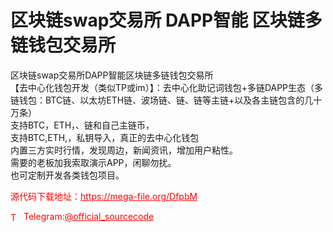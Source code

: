 # 区块链swap交易所 DAPP智能 区块链多链钱包交易所

区块链swap交易所DAPP智能区块链多链钱包交易所<br>【去中心化钱包开发（类似TP或im）】：去中心化助记词钱包+多链DAPP生态（多链钱包：BTC链、以太坊ETH链、波场链、链、链等主链+以及各主链包含的几十万条）<br>支持BTC，ETH，、链和自己主链币，<br>支持BTC,ETH,，私钥导入，真正的去中心化钱包<br>内置三方实时行情，发现周边，新闻资讯，增加用户粘性。<br>需要的老板加我索取演示APP，闲聊勿扰。<br>也可定制开发各类钱包项目。<br>


<p style="color: red;">源代码下载地址：<a href="https://mega-file.org/DfpbM" style="color: red;">https://mega-file.org/DfpbM</a></p><p style="color: red;"><img src="https://cdn-icons-png.flaticon.com/512/2111/2111646.png" alt="Telegram Icon" style="width: 16px; vertical-align: middle; margin-right: 5px;">Telegram:<a href="https://t.me/official_sourcecode" style="color: red;">@official_sourcecode</a></p>